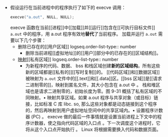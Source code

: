 - 假设运行在当前进程中的程序执行了如下的 execve 调用： 
  ``` c
  execve("a.out", NULL, NULL);
  ```
  execve 函数在当前[[进程]]中[[加载]]并[[运行]]包含在[[可执行目标文件]] `a.out` 中的程序，用 a.out 程序有效地**替代**了当前程序。
  加载并运行 `a.out` 需要以下几个步骤：
	- 删除已存在的[[用户区域]]
	  logseq.order-list-type:: number
		- 删除当前进程[[虚拟地址]]的[[用户]]部分中的已存在的[[区域结构]]。
	- [映射]([[内存映射]])[[私有区域]]
	  logseq.order-list-type:: number
		- 为新程序的代码、数据、 bss 和栈区域创建**新的区域结构**。所有这些新的区域都是[[私有的]][[写时复制]]的。
		  [[代码区域]]和[[数据区域]]被映射为 `a.out` 文件中的[[.text]]和[[.data]]区。[[bss 区域]]是[[请求二进制零的]]，映射到匿名文件，其大小包含在 a.out 中 。 栈和堆区域也是请求二进制零的，初始长度为零。图 9-31 概括了私有区域的不同映射。• 映射共享区域。如果 a.out 程序与共享对象（或目标）链接，比如标准 C 库 libc. so, 那么这些对象都是动态链接到这个程序的，然后再映射到用户虚拟地址空间中的共享区域内。• 设置程序计数器 (PC) 。 execve 做的最后一件事情就是设置当前进程上下文中的程序计数器，使之指向代码区域的入口点 。下一次调度这个进程时，它将从这个入口点开始执行 。 Linux 将根据需要换入代码和数据页面。